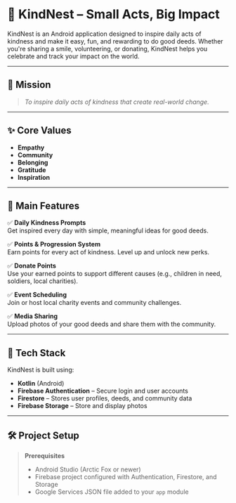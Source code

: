 # 🌱 KindNest – Small Acts, Big Impact

KindNest is an Android application designed to inspire daily acts of kindness and make it easy, fun, and rewarding to do good deeds. Whether you're sharing a smile, volunteering, or donating, KindNest helps you celebrate and track your impact on the world.

---

## 🎯 Mission

> *To inspire daily acts of kindness that create real-world change.*

---

## ✨ Core Values

- **Empathy**
- **Community**
- **Belonging**
- **Gratitude**
- **Inspiration**
---

## 📱 Main Features

✅ **Daily Kindness Prompts**  
Get inspired every day with simple, meaningful ideas for good deeds.

✅ **Points & Progression System**  
Earn points for every act of kindness. Level up and unlock new perks.

✅ **Donate Points**  
Use your earned points to support different causes (e.g., children in need, soldiers, local charities).

✅ **Event Scheduling**  
Join or host local charity events and community challenges.

✅ **Media Sharing**  
Upload photos of your good deeds and share them with the community.

---

## 🔧 Tech Stack

KindNest is built using:

- **Kotlin** (Android)
- **Firebase Authentication** – Secure login and user accounts
- **Firestore** – Stores user profiles, deeds, and community data
- **Firebase Storage** – Store and display photos

---

## 🛠️ Project Setup

> **Prerequisites**
>
> - Android Studio (Arctic Fox or newer)
> - Firebase project configured with Authentication, Firestore, and Storage
> - Google Services JSON file added to your `app` module


